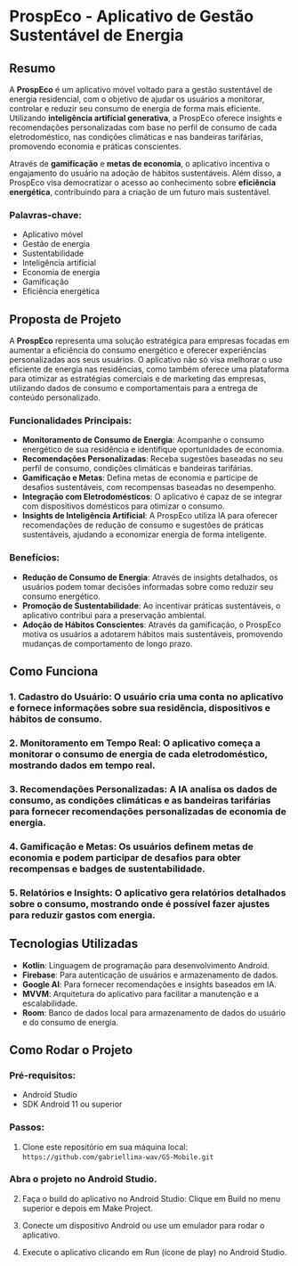 # ProspEco - Aplicativo de Gestão Sustentável de Energia

## Resumo

A **ProspEco** é um aplicativo móvel voltado para a gestão sustentável de energia residencial, com o objetivo de ajudar os usuários a monitorar, controlar e reduzir seu consumo de energia de forma mais eficiente. Utilizando **inteligência artificial generativa**, a ProspEco oferece insights e recomendações personalizadas com base no perfil de consumo de cada eletrodoméstico, nas condições climáticas e nas bandeiras tarifárias, promovendo economia e práticas conscientes.

Através de **gamificação** e **metas de economia**, o aplicativo incentiva o engajamento do usuário na adoção de hábitos sustentáveis. Além disso, a ProspEco visa democratizar o acesso ao conhecimento sobre **eficiência energética**, contribuindo para a criação de um futuro mais sustentável.

### Palavras-chave:
- Aplicativo móvel
- Gestão de energia
- Sustentabilidade
- Inteligência artificial
- Economia de energia
- Gamificação
- Eficiência energética

## Proposta de Projeto

A **ProspEco** representa uma solução estratégica para empresas focadas em aumentar a eficiência do consumo energético e oferecer experiências personalizadas aos seus usuários. O aplicativo não só visa melhorar o uso eficiente de energia nas residências, como também oferece uma plataforma para otimizar as estratégias comerciais e de marketing das empresas, utilizando dados de consumo e comportamentais para a entrega de conteúdo personalizado.

### Funcionalidades Principais:
- **Monitoramento de Consumo de Energia**: Acompanhe o consumo energético de sua residência e identifique oportunidades de economia.
- **Recomendações Personalizadas**: Receba sugestões baseadas no seu perfil de consumo, condições climáticas e bandeiras tarifárias.
- **Gamificação e Metas**: Defina metas de economia e participe de desafios sustentáveis, com recompensas baseadas no desempenho.
- **Integração com Eletrodomésticos**: O aplicativo é capaz de se integrar com dispositivos domésticos para otimizar o consumo.
- **Insights de Inteligência Artificial**: A ProspEco utiliza IA para oferecer recomendações de redução de consumo e sugestões de práticas sustentáveis, ajudando a economizar energia de forma inteligente.

### Benefícios:
- **Redução de Consumo de Energia**: Através de insights detalhados, os usuários podem tomar decisões informadas sobre como reduzir seu consumo energético.
- **Promoção de Sustentabilidade**: Ao incentivar práticas sustentáveis, o aplicativo contribui para a preservação ambiental.
- **Adoção de Hábitos Conscientes**: Através da gamificação, o ProspEco motiva os usuários a adotarem hábitos mais sustentáveis, promovendo mudanças de comportamento de longo prazo.

## Como Funciona

### 1. **Cadastro do Usuário**: O usuário cria uma conta no aplicativo e fornece informações sobre sua residência, dispositivos e hábitos de consumo.
  
### 2. **Monitoramento em Tempo Real**: O aplicativo começa a monitorar o consumo de energia de cada eletrodoméstico, mostrando dados em tempo real.
  
### 3. **Recomendações Personalizadas**: A IA analisa os dados de consumo, as condições climáticas e as bandeiras tarifárias para fornecer recomendações personalizadas de economia de energia.

### 4. **Gamificação e Metas**: Os usuários definem metas de economia e podem participar de desafios para obter recompensas e badges de sustentabilidade.

### 5. **Relatórios e Insights**: O aplicativo gera relatórios detalhados sobre o consumo, mostrando onde é possível fazer ajustes para reduzir gastos com energia.

## Tecnologias Utilizadas

- **Kotlin**: Linguagem de programação para desenvolvimento Android.
- **Firebase**: Para autenticação de usuários e armazenamento de dados.
- **Google AI**: Para fornecer recomendações e insights baseados em IA.
- **MVVM**: Arquitetura do aplicativo para facilitar a manutenção e a escalabilidade.
- **Room**: Banco de dados local para armazenamento de dados do usuário e do consumo de energia.

## Como Rodar o Projeto

### Pré-requisitos:
- Android Studio
- SDK Android 11 ou superior

### Passos:
1. Clone este repositório em sua máquina local:
   ```https://github.com/gabriellima-wav/GS-Mobile.git```
### Abra o projeto no Android Studio.

2. Faça o build do aplicativo no Android Studio:
     Clique em Build no menu superior e depois em Make Project.

4. Conecte um dispositivo Android ou use um emulador para rodar o aplicativo.

4. Execute o aplicativo clicando em Run (ícone de play) no Android Studio.
